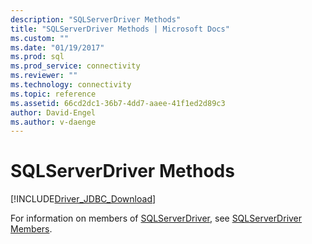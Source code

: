 ```yaml
---
description: "SQLServerDriver Methods"
title: "SQLServerDriver Methods | Microsoft Docs"
ms.custom: ""
ms.date: "01/19/2017"
ms.prod: sql
ms.prod_service: connectivity
ms.reviewer: ""
ms.technology: connectivity
ms.topic: reference
ms.assetid: 66cd2dc1-36b7-4dd7-aaee-41f1ed2d89c3
author: David-Engel
ms.author: v-daenge
---
```

# SQLServerDriver Methods
[!INCLUDE[Driver_JDBC_Download](../../../includes/driver_jdbc_download.md)]

  For information on members of [SQLServerDriver](../../../connect/jdbc/reference/sqlserverdriver-class.md), see [SQLServerDriver Members](../../../connect/jdbc/reference/sqlserverdriver-members.md).  
  
  
